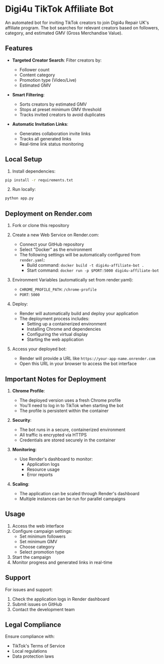 
# Digi4u TikTok Affiliate Bot

An automated bot for inviting TikTok creators to join Digi4u Repair UK's affiliate program. The bot searches for relevant creators based on followers, category, and estimated GMV (Gross Merchandise Value).

## Features

- **Targeted Creator Search**: Filter creators by:
  - Follower count
  - Content category
  - Promotion type (Video/Live)
  - Estimated GMV

- **Smart Filtering**:
  - Sorts creators by estimated GMV
  - Stops at preset minimum GMV threshold
  - Tracks invited creators to avoid duplicates

- **Automatic Invitation Links**:
  - Generates collaboration invite links
  - Tracks all generated links
  - Real-time link status monitoring

## Local Setup

1. Install dependencies:
```bash
pip install -r requirements.txt
```

2. Run locally:
```bash
python app.py
```

## Deployment on Render.com

1. Fork or clone this repository

2. Create a new Web Service on Render.com:
   - Connect your GitHub repository
   - Select "Docker" as the environment
   - The following settings will be automatically configured from `render.yaml`:
     - Build command: `docker build -t digi4u-affiliate-bot .`
     - Start command: `docker run -p $PORT:5000 digi4u-affiliate-bot`

3. Environment Variables (automatically set from render.yaml):
   - `CHROME_PROFILE_PATH`: `/chrome-profile`
   - `PORT`: `5000`

4. Deploy:
   - Render will automatically build and deploy your application
   - The deployment process includes:
     - Setting up a containerized environment
     - Installing Chrome and dependencies
     - Configuring the virtual display
     - Starting the web application

5. Access your deployed bot:
   - Render will provide a URL like `https://your-app-name.onrender.com`
   - Open this URL in your browser to access the bot interface

## Important Notes for Deployment

1. **Chrome Profile**:
   - The deployed version uses a fresh Chrome profile
   - You'll need to log in to TikTok when starting the bot
   - The profile is persistent within the container

2. **Security**:
   - The bot runs in a secure, containerized environment
   - All traffic is encrypted via HTTPS
   - Credentials are stored securely in the container

3. **Monitoring**:
   - Use Render's dashboard to monitor:
     - Application logs
     - Resource usage
     - Error reports

4. **Scaling**:
   - The application can be scaled through Render's dashboard
   - Multiple instances can be run for parallel campaigns

## Usage

1. Access the web interface
2. Configure campaign settings:
   - Set minimum followers
   - Set minimum GMV
   - Choose category
   - Select promotion type
3. Start the campaign
4. Monitor progress and generated links in real-time

## Support

For issues and support:
1. Check the application logs in Render dashboard
2. Submit issues on GitHub
3. Contact the development team

## Legal Compliance

Ensure compliance with:
- TikTok's Terms of Service
- Local regulations
- Data protection laws
